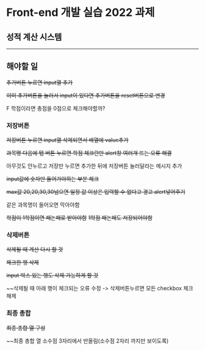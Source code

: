 # Front-end 개발 실습 2022 과제

## 성적 계산 시스템


---

## 해야할 일
~~추가버튼 누르면 input열 추가~~

~~이미 추가버튼을 눌러서 input이 있다면 추가버튼을 reset버튼으로 변경~~

F 학점이라면 총점을 0점으로 체크해야할까?


### 저장버튼
~~저장버튼 누르면 input열 삭제되면서 배열에 value추가~~

~~과목명 다음에 탭 버튼 누르면 학점 체크란만 alert창 여러개 뜨는 오류 해결~~

아무것도 안누르고 저장만 누르면 추가한 뒤에 저장버튼 눌러달라는 메시지 추가


~~input값에 숫자만 들어가야하는 부분 체크~~

~~max값 20,20,30,30넘으면 일정 값 이상은 입력할 수 없다고 경고 alert넣어주기~~

같은 과목명이 들어오면 막아야함

~~학점이 1학점이면 패논패로 받아야함~~
~~1학점 패논패도 저장되어야함~~


### 삭제버튼
~~삭제될 때 계산 다시 할 것~~

~~체크한 행 삭제~~

~~input 박스 있는 행도 삭제 가능하게 할 것~~

~~삭제될 때 아래 행이 체크되는 오류 수정 -> 삭제버튼누르면 모든 checkbox 체크 해제


### 최종 총합
~~최종 총합 열 구성~~

~~최종 총합 열 소수점 3자리에서 반올림(소수점 2자리 까지만 보이도록)
